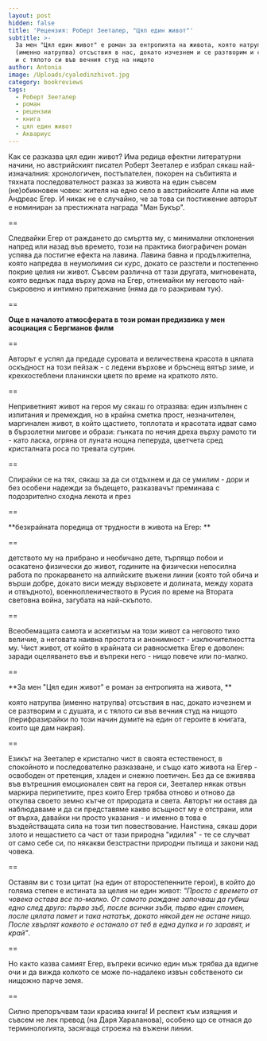 ```yaml
---
layout: post
hidden: false
title: 'Рецензия: Роберт Зееталер, "Цял един живот"'
subtitle: >-
  За мен "Цял един живот" е роман за ентропията на живота, която натрупва
  (именно натрупва) отсъствия в нас, докато изчезнем и се разтворим и с душата,
  и с тялото си във вечния студ на нищото
author: Antonia
image: /Uploads/cyaledinzhivot.jpg
category: bookreviews
tags:
  - Роберт Зееталер
  - роман
  - рецензии
  - книга
  - цял един живот
  - Аквариус
---
```

Как се разказва цял един живот? Има редица ефектни литературни начини, но австрийският писател Роберт Зееталер е избрал сякаш най-изначалния: хронологичен, постъпателен, покорен на събитията и тяхната последователност разказ за живота на един съвсем (не)обикновен човек: жителя на едно село в австрийските Алпи на име Андреас Егер. И никак не е случайно, че за това си постижение авторът е номиниран за престижната награда "Ман Букър".

\==

Следвайки Егер от раждането до смъртта му, с минимални отклонения напред или назад във времето, този на практика биографичен роман успява да постигне ефекта на лавина. Лавина бавна и продължителна, която напредва в неумолимия си курс, докато се разстели и постепенно покрие целия ни живот. Съвсем различна от тази другата, мигновената, която веднъж пада върху дома на Егер, отнемайки му неговото най-съкровено и интимно притежание (няма да го разкривам тук).

\==

**Още в началото атмосферата в този роман предизвика у мен асоциация с Бергманов филм**

\==

Авторът е успял да предаде суровата и величествена красота в цялата оскъдност на този пейзаж - с ледени върхове и бръснещ вятър зиме, и крехкостеблени планински цветя по време на краткото лято. 

\==

Неприветният живот на героя му сякаш го отразява: един изпълнен с изпитания и премеждия, но в крайна сметка прост, незначителен, маргинален живот, в който щастието, топлотата и красотата идват само в бързолетни мигове и образи: гънката по нечия дреха върху рамото ти - като ласка, огряна от луната нощна пеперуда, цветчета сред кристалната роса по тревата сутрин.

\==

Спирайки се на тях, сякаш за да си отдъхнем и да се умилим - дори и без особени надежди за бъдещето, разказвачът преминава с подозрително сходна лекота и през 

\==

**безкрайната поредица от трудности в живота на Егер: **

\==

детството му на прибрано и необичано дете, търпящо побои и осакатено физически до живот, годините на физически непосилна работа по прокарването на алпийските въжени линии (която той обича и върши добре, докато виси между върховете и долината, между хората и отвъдното), военнопленичеството в Русия по време на Втората световна война, загубата на най-скъпото.

\==

Всеобемащата самота и аскетизъм на този живот са неговото тихо величие, а неговата наивна простота и анонимност - изключителността му. Чист живот, от който в крайната си равносметка Егер е доволен: заради оцеляването във и въпреки него - нищо повече или по-малко.

\==

**За мен "Цял един живот" е роман за ентропията на живота, **

която натрупва (именно натрупва) отсъствия в нас, докато изчезнем и се разтворим и с душата, и с тялото си във вечния студ на нищото (перифразирайки по този начин думите на един от героите в книгата, които ще дам накрая).

\==

Езикът на Зееталер е кристално чист в своята естественост, в спокойното и последователно разказване, и също като живота на Егер - освободен от претенция, хладен и снежно поетичен. Без да се вживява във вътрешния емоционален свят на героя си, Зееталер някак отвън маркира перипетиите, през които Егер трябва отново и отново да откупва своето земно кътче от природата и света. Авторът ни оставя да наблюдаваме и да си представяме какво всъщност му е отстрани, или от върха, давайки ни просто указания - и именно в това е въздействащата сила на този тип повествование. Наистина, сякаш дори злото и нещастието са част от тази природна "идилия" - те се случват от само себе си, по някакви безстрастни природни пътища и закони над човека.

\==

Оставям ви с този цитат (на един от второстепенните герои), в който до голяма степен е истината за целия ни един живот: _"Просто с времето от човека остава все по-малко. От самото раждане започваш да губиш едно след друго: първо зъб, после всички зъби, първо един спомен, после цялата памет и така нататък, докато някой ден не остане нищо. После хвърлят каквото е останало от теб в една дупка и го заравят, и край"_.

\==

Но както казва самият Егер, въпреки всичко един мъж трябва да вдигне очи и да вижда колкото се може по-надалеко извън собственото си нищожно парче земя.

\==

Силно препоръчвам тази красива книга! И респект към изящния и съвсем не лек превод (на Даря Хараланова), особено що се отнася до терминологията, засягаща строежа на въжени линии.
